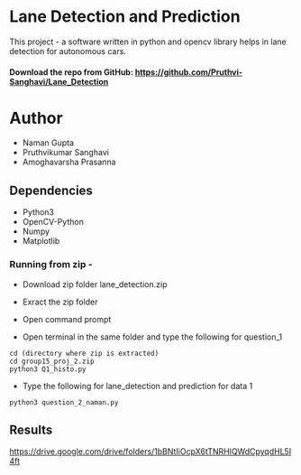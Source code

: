 # Lane Detection and Prediction
This project - a software written in python and opencv library helps in lane detection for autonomous cars.
#### Download the repo from GitHub: https://github.com/Pruthvi-Sanghavi/Lane_Detection
# Author
- Naman Gupta
- Pruthvikumar Sanghavi
- Amoghavarsha Prasanna

## Dependencies

- Python3
- OpenCV-Python
- Numpy
- Matplotlib
### Running from zip - 

- Download zip folder lane_detection.zip
- Exract the zip folder

- Open command prompt
- Open terminal in the same folder and type the following for question_1
```
cd (directory where zip is extracted)
cd group15_proj_2.zip
python3 Q1_histo.py 
```
- Type the following for lane_detection and prediction for data 1
```
python3 question_2_naman.py
```

## Results

https://drive.google.com/drive/folders/1bBNtIiOcpX6tTNRHlQWdCpyqdHL5I4ft
